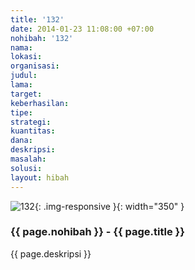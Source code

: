 ```yaml
---
title: '132'
date: 2014-01-23 11:08:00 +07:00
nohibah: '132'
nama:
lokasi:
organisasi:
judul:
lama:
target:
keberhasilan:
tipe:
strategi:
kuantitas:
dana:
deskripsi:
masalah:
solusi:
layout: hibah
---
```


![132](/static/img/hibahcms/132.png){: .img-responsive }{: width="350" }

### {{ page.nohibah }} - {{ page.title }}

{{ page.deskripsi }}
